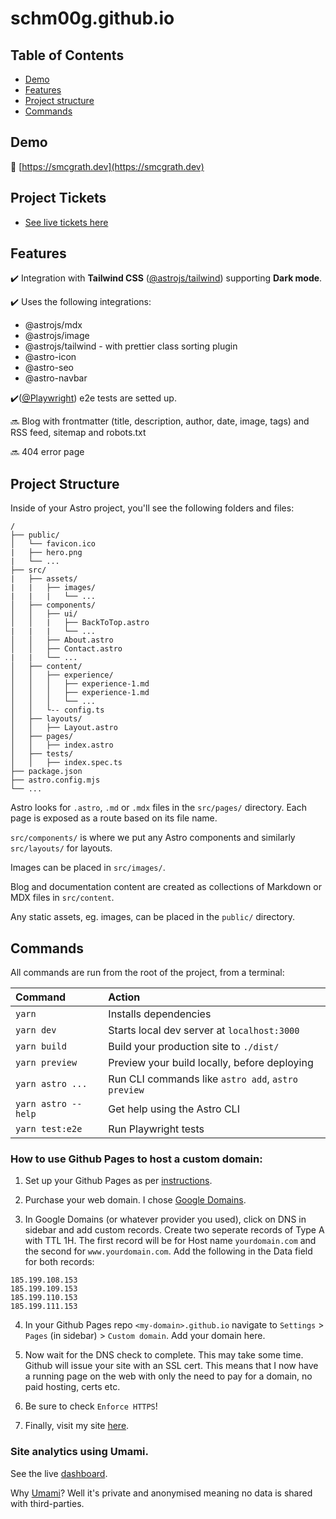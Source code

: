 # schm00g.github.io

## Table of Contents

- [Demo](#demo)
- [Features](#features)
- [Project structure](#project-structure)
- [Commands](#commands)

## Demo

📌 [https://smcgrath.dev](https://smcgrath.dev)

## Project Tickets
- [See live tickets here](https://github.com/users/schm00g/projects/2)

## Features

✔️ Integration with **Tailwind CSS** ([@astrojs/tailwind](https://docs.astro.build/en/guides/integrations-guide/tailwind/)) supporting **Dark mode**.

✔️ Uses the following integrations:

- @astrojs/mdx
- @astrojs/image
- @astrojs/tailwind - with prettier class sorting plugin
- @astro-icon
- @astro-seo
- @astro-navbar

✔️([@Playwright](https://github.com/microsoft/playwright)) e2e tests are setted up.

🔜 Blog with frontmatter (title, description, author, date, image, tags) and RSS feed, sitemap and robots.txt

🔜 404 error page

## Project Structure

Inside of your Astro project, you'll see the following folders and files:

```
/
├── public/
│   └── favicon.ico
|   ├── hero.png
|   └── ...
├── src/
|   ├── assets/
|   |   ├── images/
|   |   |   └── ...
│   ├── components/
│   │   ├── ui/
│   │   |   ├── BackToTop.astro
|   |   |   └── ...
│   │   ├── About.astro
│   │   ├── Contact.astro
|   |   └── ...
│   ├── content/
│   │   ├── experience/
│   │   │   ├── experience-1.md
│   │   │   ├── experience-1.md
│   │   │   └── ...
│   │   └-- config.ts
│   ├── layouts/
│   │   ├── Layout.astro
│   ├── pages/
│   │   ├── index.astro
│   ├── tests/
│   │   ├── index.spec.ts
├── package.json
├── astro.config.mjs
└── ...
```

Astro looks for `.astro`, `.md` or `.mdx` files in the `src/pages/` directory. Each page is exposed as a route based on its file name.

`src/components/` is where we put any Astro components and similarly `src/layouts/` for layouts.

Images can be placed in `src/images/`.

Blog and documentation content are created as collections of Markdown or MDX files in `src/content`.

Any static assets, eg. images, can be placed in the `public/` directory.

## Commands

All commands are run from the root of the project, from a terminal:

| Command             | Action                                             |
| :------------------ | :------------------------------------------------- |
| `yarn`              | Installs dependencies                              |
| `yarn dev`          | Starts local dev server at `localhost:3000`        |
| `yarn build`        | Build your production site to `./dist/`            |
| `yarn preview`      | Preview your build locally, before deploying       |
| `yarn astro ...`    | Run CLI commands like `astro add`, `astro preview` |
| `yarn astro --help` | Get help using the Astro CLI                       |
| `yarn test:e2e`     | Run Playwright tests                               |

### How to use Github Pages to host a custom domain:

1. Set up your Github Pages as per [instructions](https://pages.github.com/).
   
2. Purchase your web domain. I chose [Google Domains](https://domains.google.com/).

3. In Google Domains (or whatever provider you used), click on DNS in sidebar and add custom records. Create two seperate records of Type A with TTL 1H. The first record will be for Host name `yourdomain.com` and the second for `www.yourdomain.com`. Add the following in the Data field for both records:
```
185.199.108.153
185.199.109.153
185.199.110.153
185.199.111.153
```

4. In your Github Pages repo `<my-domain>.github.io` navigate to `Settings` > `Pages` (in sidebar) > `Custom domain`. Add your domain here.

5. Now wait for the DNS check to complete. This may take some time. Github will issue your site with an SSL cert. This means that I now have a running page on the web with only the need to pay for a domain, no paid hosting, certs etc.

6. Be sure to check `Enforce HTTPS`! 

7. Finally, visit my site [here](https://smcgrath.dev/).

### Site analytics using Umami.

See the live [dashboard](https://umami-production-863f.up.railway.app/share/DM50VHxJ/Blog).

Why [Umami](https://umami.is/)? Well it's private and anonymised meaning no data is shared with third-parties. 
